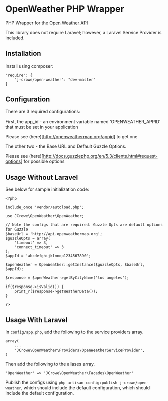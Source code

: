 OpenWeather PHP Wrapper
=====

PHP Wrapper for the [Open Weather API](http://openweathermap.org/current)

This library does not require Laravel; however, a Laravel Service Provider is included.

## Installation

Install using composer:
    
    "require": {
        "j-crowe/open-weather": "dev-master"
    }
    
## Configuration

There are 3 required configurations:

First, the app_id - an environment variable named 'OPENWEATHER_APPID' that must be set in your application

Please see (here)[http://openweathermap.org/appid] to get one

The other two - the Base URL and Default Guzzle Options.

Please see (here)[http://docs.guzzlephp.org/en/5.3/clients.html#request-options] for possible options
    
## Usage Without Laravel

See below for sample initialization code:
    
    <?php
    
    include_once 'vendor/autoload.php';
    
    use JCrowe\OpenWeather\OpenWeather;

    // Note the configs that are required. Guzzle Opts are default options for Guzzle
    $baseUrl = 'http://api.openweathermap.org';
    $guzzleOpts = array(
        'timeout' => 3,
        'connect_timeout' => 3
    );
    $appId = 'abcdefghijklmnop1234567890';
    
    $openWeather = OpenWeather::getInstance($guzzleOpts, $baseUrl, $appId);
    
    $response = $openWeather->getByCityName('los angeles');
    
    if($response->isValid()) {
        print_r($response->getWeatherData());
    }

    ?>
    
## Usage With Laravel

In `config/app.php`, add the following to the service providers array.

    array(
        ...
        'JCrowe\OpenWeather\Providers\OpenWeatherServiceProvider',
    )

Then add the following to the aliases array.
    
    'OpenWeather' => 'JCrowe\OpenWeather\Facades\OpenWeather'

Publish the configs using `php artisan config:publish j-crowe/open-weather`, which should include the default configuration, which should include the default configuration.
